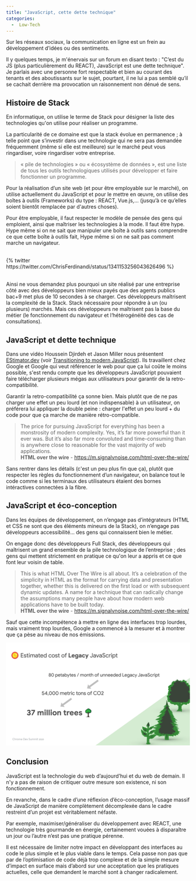 ```yaml
---
title: "JavaScript, cette dette technique"
categories:
  -  Low-Tech
---
```


Sur les réseaux sociaux, la communication en ligne est un frein au développement d’idées ou des sentiments.

Il y quelques temps, je m'énervais sur un forum en disant texto : "C‘est du JS (plus particulièrement du REACT), JavaScript est une dette technique". Je parlais avec une personne fort respectable et bien au courant des tenants et des aboutissants sur le sujet, pourtant, il ne lui a pas semblé qu’il se cachait derrière ma provocation un raisonnement non dénué de sens.

## Histoire de Stack

En informatique, on utilise le terme de Stack pour désigner la liste des technologies qu'on utilise pour réaliser un programme.

La particularité de ce domaine est que la stack évolue en permanence ; à telle point que s’investir dans une technologie qui ne sera pas demandée fréquemment (même si elle est meilleure) sur le marché peut vous ringardiser, voire ringardiser votre entreprise.

> « pile de technologies » ou « écosystème de données », est une liste de tous les outils technologiques utilisés pour développer et faire fonctionner un programme.

Pour la réalisation d’un site web (et pour être employable sur le marché), on utilise actuellement du JavaScript et pour le mettre en œuvre, on utilise des boîtes à outils (Frameworks) du type : REACT, Vue.js,… (jusqu’à ce qu’elles soient bientôt remplacée par d'autres choses).

Pour être employable, il faut respecter le modèle de pensée des gens qui emploient, ainsi que maîtriser les technologies à la mode. Il faut être hype. Hype même si on ne sait que manipuler une boîte à outils sans comprendre ce que cette boîte à outils fait, Hype même si on ne sait pas comment marche un navigateur.

<br>
<div class="center">
	{% twitter https://twitter.com/ChrisFerdinandi/status/1341153256043626496 %}
</div>
<br>

Ainsi ne vous demandez plus pourquoi un site réalisé par une entreprise côté avec des développeurs bien mieux payés que des agents publics bac+9 met plus de 10 secondes à se charger. Ces développeurs maîtrisent la complexité de la Stack. Stack nécessaire pour répondre à un (ou plusieurs) marchés. Mais ces développeurs ne maîtrisent pas la base du métier (le fonctionnement du navigateur et l‘hétérogénéité des cas de consultations).

## JavaScript et dette technique

Dans une vidéo Houssein Djirdeh et Jason Miller nous présentent [EStimator.dev](http://estimator.dev/) (voir [Transitioning to modern JavaScript](https://www.youtube.com/embed/cLxNdLK--yI>)). Ils travaillent chez Google et Google qui veut référencer le web pour que ça lui coûte le moins possible, s'est rendu compte que les développeurs JavaScript pouvaient faire télécharger plusieurs mégas aux utilisateurs pour garantir de la retro-compatibilité.

Garantir la retro-compatibilité ça sonne bien. Mais plutôt que de ne pas charger une effet un peu lourd (et non indispensable) à un utilisateur, on préférera lui appliquer la double peine : charger l'effet un peu lourd + du code pour que ça marche de manière rétro-compatible.

> The price for pursuing JavaScript for everything has been a monstrosity of modern complexity. Yes, it’s far more powerful than it ever was. But it’s also far more convoluted and time-consuming than is anywhere close to reasonable for the vast majority of web applications.  
**HTML over the wire** - <https://m.signalvnoise.com/html-over-the-wire/>

Sans rentrer dans les détails (c'est un peu plus fin que ça), plutôt que respecter les règles du fonctionnement d’un navigateur, on balance tout le code comme si les terminaux des utilisateurs étaient des bornes intéractives connectées à la fibre.

## JavaScript et éco-conception

Dans les équipes de développement, on n’engage pas d’intégrateurs (HTML et CSS ne sont que des éléments mineurs de la Stack), on n’engage pas développeurs accessibilité… des gens qui connaissent bien le métier.

On engage donc des développeurs Full Stack, des développeurs qui maîtrisent un grand ensemble de la pile technologique de l’entreprise ; des gens qui mettent strictement en pratique ce qu'on leur a appris et ce que font leur voisin de table.

> This is what HTML Over The Wire is all about. It’s a celebration of the simplicity in HTML as the format for carrying data and presentation together, whether this is delivered on the first load or with subsequent dynamic updates. A name for a technique that can radically change the assumptions many people have about how modern web applications have to be built today.  
**HTML over the wire** - <https://m.signalvnoise.com/html-over-the-wire/>

Sauf que cette incompétence à mettre en ligne des interfaces trop lourdes, mais vraiment trop lourdes, Google a commencé à la mesurer et à montrer que ça pèse au niveau de nos émissions.

![Estimated cost of legacy javascript](/assets/estimated-cost-of-legacy-javascript.png)

## Conclusion

JavaScript est la technologie du web d’aujourd’hui et du web de demain. Il n'y a pas de raison de critiquer outre mesure son existence, ni son fonctionnement.

En revanche, dans le cadre d’une réflexion d’éco-conception, l’usage massif de JavaScript de manière complètement décomplexée dans le cadre restreint d’un projet est véritablement néfaste.

Par exemple, maximiser/généraliser du développement avec REACT, une technologie très gourmande en énergie, certainement vouées à disparaître un jour ou l’autre n’est pas une pratique pérenne.

Il est nécessaire de limiter notre impact en développant des interfaces au code le plus simple et le plus viable dans le temps. Cela passe non pas que par de l’optimisation de code déjà trop complexe et de la simple mesure d’impact en surface mais d’abord sur une acceptation que les pratiques actuelles, celle que demandent le marché sont à changer radicalement.


